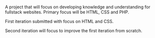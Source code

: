 A project that will focus on developing knowledge and understanding for fullstack websites. Primary focus will be HTML, CSS and PHP.

First iteration submitted with focus on HTML and CSS.

Second iteration will focus to improve the first iteration from scratch. 
